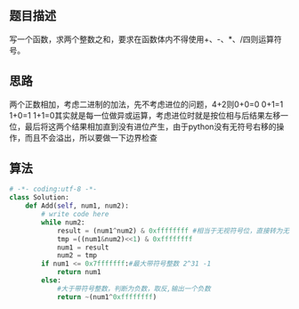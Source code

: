 ##  题目描述

写一个函数，求两个整数之和，要求在函数体内不得使用+、-、*、/四则运算符号。



## 思路

两个正数相加，考虑二进制的加法，先不考虑进位的问题，4+2则0+0=0 0+1=1 1+0=1 1+1=0其实就是每一位做异或运算，考虑进位时就是按位相与后结果左移一位，最后将这两个结果相加直到没有进位产生，由于python没有无符号右移的操作，而且不会溢出，所以要做一下边界检查



## 算法

```python
# -*- coding:utf-8 -*-
class Solution:
    def Add(self, num1, num2):
        # write code here
        while num2:
            result = (num1^num2) & 0xffffffff #相当于无视符号位，直接转为无符号数
            tmp =((num1&num2)<<1) & 0xffffffff
            num1 = result
            num2 = tmp
        if num1 <= 0x7fffffff:#最大带符号整数 2^31 -1
            return num1
        else:
            #大于带符号整数，判断为负数，取反,输出一个负数
            return ~(num1^0xffffffff)
```

